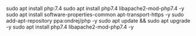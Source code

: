 sudo apt install php:7.4
sudo apt install php7.4 libapache2-mod-php7.4 -y
sudo apt install software-properties-common apt-transport-https -y
sudo add-apt-repository ppa:ondrej/php -y
sudo apt update && sudo apt upgrade -y
sudo apt install php7.4 libapache2-mod-php7.4 -y